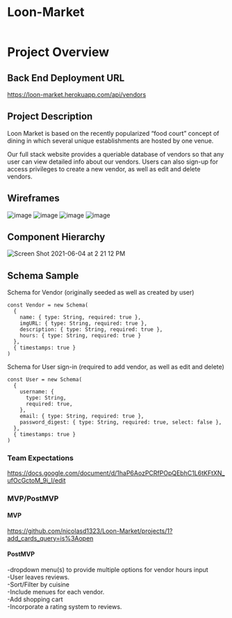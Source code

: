 # Loon-Market

```https://wizardly-newton-41078d.netlify.app/
```


# Project Overview

## Back End Deployment URL
https://loon-market.herokuapp.com/api/vendors
## Project Description

Loon Market is based on the recently popularized “food court” concept of dining in which several unique establishments are hosted by one venue.

Our full stack website provides a queriable database of vendors so that any user can view detailed info about our vendors. Users can also sign-up for access privileges to create a new vendor, as well as edit and delete vendors.


## Wireframes
![image](https://user-images.githubusercontent.com/81534592/120846634-6b143f80-c540-11eb-921b-9f6ed5fd1c63.png)
![image](https://user-images.githubusercontent.com/81534592/120846655-71a2b700-c540-11eb-9ef9-c93f39c0463b.png)
![image](https://user-images.githubusercontent.com/81534592/120846671-77989800-c540-11eb-93f6-cb95224d1a77.png)
![image](https://user-images.githubusercontent.com/81534592/120846688-7e270f80-c540-11eb-9dc4-0fb69a8d076a.png)



## Component Hierarchy

![Screen Shot 2021-06-04 at 2 21 12 PM](https://user-images.githubusercontent.com/81534592/120846576-5637ac00-c540-11eb-90ae-7950b326ba27.png)


## Schema Sample

Schema for Vendor (originally seeded as well as created by user)

```
const Vendor = new Schema(
  {
    name: { type: String, required: true },
    imgURL: { type: String, required: true },
    description: { type: String, required: true },
    hours: { type: String, required: true }
  },
  { timestamps: true }
)
```


Schema for User sign-in (required to add vendor, as well as edit and delete)
```
const User = new Schema(
  {
    username: {
      type: String,
      required: true,
    },
    email: { type: String, required: true },
    password_digest: { type: String, required: true, select: false },
  },
  { timestamps: true }
)
```
### Team Expectations

https://docs.google.com/document/d/1haP6AozPCRfPOpQEbhC1L6tKFtXN_ufOcGctoM_9i_I/edit

### MVP/PostMVP

#### MVP 

https://github.com/nicolasd1323/Loon-Market/projects/1?add_cards_query=is%3Aopen

#### PostMVP  

-dropdown menu(s) to provide multiple options for vendor hours input<br>
-User leaves reviews.<br>
-Sort/Filter by cuisine <br>
-Include menues for each vendor.<br>
-Add shopping cart <br>
-Incorporate a rating system to reviews.<br>


